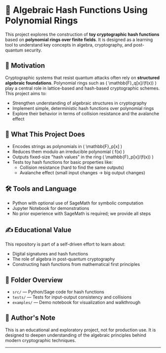 # 🔐 Algebraic Hash Functions Using Polynomial Rings

This project explores the construction of **toy cryptographic hash functions** based on **polynomial rings over finite fields**. It is designed as a learning tool to understand key concepts in algebra, cryptography, and post-quantum security.

## 🎯 Motivation

Cryptographic systems that resist quantum attacks often rely on **structured algebraic foundations**. Polynomial rings such as \( \mathbb{F}_q[x]/(f(x)) \) play a central role in lattice-based and hash-based cryptographic schemes. This project aims to:

- Strengthen understanding of algebraic structures in cryptography
- Implement simple, deterministic hash functions over polynomial rings
- Explore their behavior in terms of collision resistance and the avalanche effect

## 🧪 What This Project Does

- Encodes strings as polynomials in \( \mathbb{F}_p[x] \)
- Reduces them modulo an irreducible polynomial \( f(x) \)
- Outputs fixed-size "hash values" in the ring \( \mathbb{F}_p[x]/(f(x)) \)
- Tests toy hash functions for basic properties like:
  - Collision resistance (hard to find the same outputs)
  - Avalanche effect (small input changes → big output changes)

## 🛠️ Tools and Language

- Python with optional use of SageMath for symbolic computation
- Jupyter Notebook for demonstrations
- No prior experience with SageMath is required; we provide all steps

## ✍️ Educational Value

This repository is part of a self-driven effort to learn about:
- Digital signatures and hash functions
- The role of algebra in post-quantum cryptography
- Constructing hash functions from mathematical first principles

## 📁 Folder Overview

- `src/` — Python/Sage code for hash functions
- `tests/` — Tests for input-output consistency and collisions
- `examples/` — Demo notebook for visualization and walkthrough

## 🧠 Author's Note

This is an educational and exploratory project, not for production use. It is designed to deepen understanding of the algebraic principles behind modern cryptographic techniques.

---

